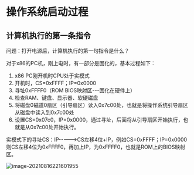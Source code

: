 # 操作系统启动过程

## 计算机执行的第一条指令

问题：打开电源后，计算机执行的第一句指令是什么？

对于x86的PC机，刚上电时，有一部分是固化的，基本过程如下：

1. x86 PC刚开机时CPU处于实模式
2. 开机时，CS=0xFFFF；IP=0x0000
3. 寻址0xFFFF0（ROM BIOS映射区---固化在硬件上）
4. 检查RAM、键盘、显示器、软硬磁盘
5. 将磁盘0磁道0扇区（引导扇区）读入0x7c00处，也就是将操作系统引导扇区从磁盘中读入到0x7c00处
6. 设置CS=0x07c0，IP=0x0000，通过寻址，后面将从引导扇区开始执行，也就是从0x7c00处开始执行。

实模式下的寻址CS：IP----->CS左移4位+IP，例如CS=0xFFFF；IP=0x0000则CS左移4位为0xFFFF0，再加上IP，为0xFFFF0，也就是ROM上的BIOS映射区。

![image-20210816221601955](https://github.com/kuangdi1992/Interview-knowledge/blob/master/Picture/linux/image-20210816221601955.png)



